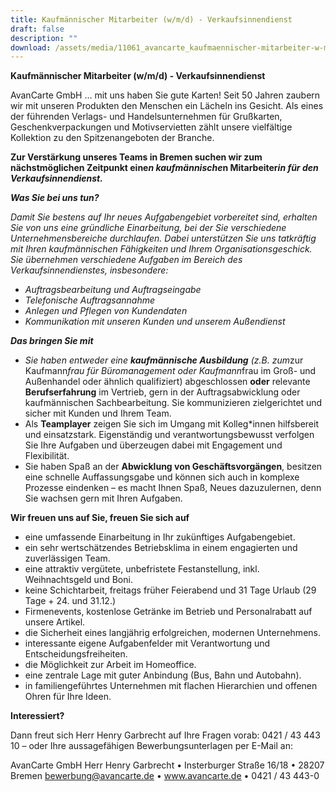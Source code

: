 ```yaml
---
title: Kaufmännischer Mitarbeiter (w/m/d) - Verkaufsinnendienst
draft: false
description: ""
download: /assets/media/11061_avancarte_kaufmaennischer-mitarbeiter-w-m-d-verkaufsinnendienst_bremen_html.pdf
---
```

**Kaufmännischer Mitarbeiter (w/m/d) - Verkaufsinnendienst**

AvanCarte GmbH … mit uns haben Sie gute Karten! Seit 50 Jahren zaubern wir mit unseren Produkten den Menschen ein Lächeln ins Gesicht. Als eines der führenden Verlags- und Handelsunternehmen für Grußkarten, Geschenkverpackungen und Motivservietten zählt unsere vielfältige Kollektion zu den Spitzenangeboten der Branche.

**Zur Verstärkung unseres Teams in Bremen suchen wir zum nächstmöglichen Zeitpunkt eine*n
kaufmännische*n Mitarbeiter*in für den Verkaufsinnendienst.***

***Was Sie bei uns tun?***

*Damit Sie bestens auf Ihr neues Aufgabengebiet vorbereitet sind, erhalten Sie von uns eine gründliche
Einarbeitung, bei der Sie verschiedene Unternehmensbereiche durchlaufen. Dabei unterstützen Sie uns
tatkräftig mit Ihren kaufmännischen Fähigkeiten und Ihrem Organisationsgeschick. Sie übernehmen
verschiedene Aufgaben im Bereich des Verkaufsinnendienstes, insbesondere:*

* *Auftragsbearbeitung und Auftragseingabe*
* *Telefonische Auftragsannahme*
* *Anlegen und Pflegen von Kundendaten*
* *Kommunikation mit unseren Kunden und unserem Außendienst*

***Das bringen Sie mit***

* *Sie haben entweder eine **kaufmännische Ausbildung** (z.B. zum*zur Kaufmann*frau für Büromanagement
  oder Kaufmann*frau im Groß- und Außenhandel oder ähnlich qualifiziert) abgeschlossen **oder** relevante
  **Berufserfahrung** im Vertrieb, gern in der Auftragsabwicklung oder kaufmännischen Sachbearbeitung.
  Sie kommunizieren zielgerichtet und sicher mit Kunden und Ihrem Team.
* Als **Teamplayer** zeigen Sie sich im Umgang mit Kolleg*innen hilfsbereit und einsatzstark.
  Eigenständig und verantwortungsbewusst verfolgen Sie Ihre Aufgaben und überzeugen dabei mit
  Engagement und Flexibilität.
* Sie haben Spaß an der **Abwicklung von Geschäftsvorgängen**, besitzen eine schnelle Auffassungsgabe und
  können sich auch in komplexe Prozesse eindenken – es macht Ihnen Spaß, Neues dazuzulernen, denn Sie
  wachsen gern mit Ihren Aufgaben.


**Wir freuen uns auf Sie, freuen Sie sich auf**

* eine umfassende Einarbeitung in Ihr zukünftiges Aufgabengebiet.
* ein sehr wertschätzendes Betriebsklima in einem engagierten und zuverlässigen Team.
* eine attraktiv vergütete, unbefristete Festanstellung, inkl. Weihnachtsgeld und Boni.
*  keine Schichtarbeit, freitags früher Feierabend und 31 Tage Urlaub (29 Tage + 24. und 31.12.)
* Firmenevents, kostenlose Getränke im Betrieb und Personalrabatt auf unsere Artikel.
* die Sicherheit eines langjährig erfolgreichen, modernen Unternehmens.
* interessante eigene Aufgabenfelder mit Verantwortung und Entscheidungsfreiheiten.
* die Möglichkeit zur Arbeit im Homeoffice.
* eine zentrale Lage mit guter Anbindung (Bus, Bahn und Autobahn).
* in familiengeführtes Unternehmen mit flachen Hierarchien und offenen Ohren für Ihre Ideen.

**Interessiert?**

Dann freut sich Herr Henry Garbrecht auf Ihre Fragen vorab: 0421 / 43 443 10 – oder Ihre aussagefähigen
Bewerbungsunterlagen per E-Mail an: 

AvanCarte GmbH Herr Henry Garbrecht • Insterburger Straße 16/18 • 28207 Bremen
bewerbung@avancarte.de • www.avancarte.de • 0421 / 43 443-0